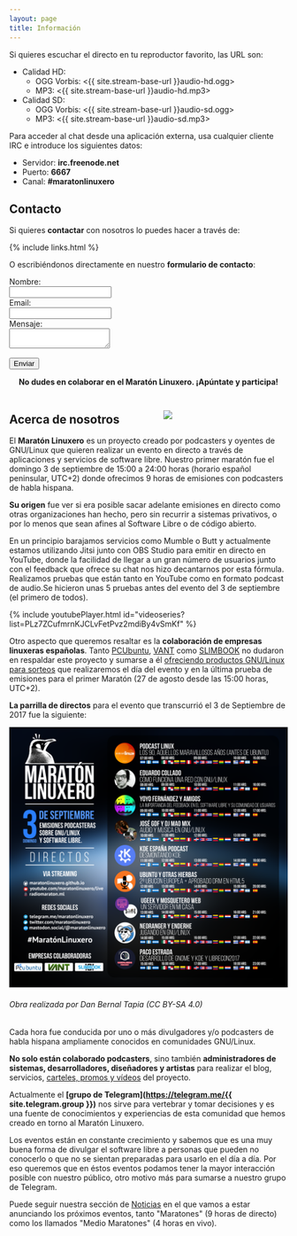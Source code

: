 ```yaml
---
layout: page
title: Información
---
```


Si quieres escuchar el directo en tu reproductor favorito, las URL son:
* Calidad HD:
  * OGG Vorbis: <{{ site.stream-base-url }}audio-hd.ogg>
  * MP3: <{{ site.stream-base-url }}audio-hd.mp3>
* Calidad SD:
  * OGG Vorbis: <{{ site.stream-base-url }}audio-sd.ogg>
  * MP3: <{{ site.stream-base-url }}audio-sd.mp3>

Para acceder al chat desde una aplicación externa, usa cualquier cliente IRC e introduce los siguientes datos:
* Servidor: **irc.freenode.net**
* Puerto: **6667**
* Canal: **#maratonlinuxero**

## Contacto

Si quieres **contactar** con nosotros lo puedes hacer a través de:

{% include links.html %}

O escribiéndonos directamente en nuestro **formulario de contacto**:

<form id="contact-form" method="post" action="https://formspree.io/maratonlinuxero@gmail.com">

  <div class="form-group">
    <div class="form-label">
      <label for="name">Nombre:</label>
    </div>
    <div class="form-field">
      <input type="text" id="name" name="name" tabindex="1" required />
    </div>
  </div>

  <div class="form-group">
    <div class="form-label">
      <label for="email">Email:</label>
    </div>
    <div class="form-field">
      <input type="email" id="email" name="email" tabindex="2" required />
    </div>
  </div>

  <div class="form-group">
    <div class="form-label">
      <label for="message">Mensaje:</label>
    </div>
    <div class="form-field">
      <textarea id="message" name="message" tabindex="3" required></textarea>
    </div>
  </div>

  <input type="hidden" name="_next" value="{{ site.baseurl | prepend: site.url }}/mensaje-enviado" />
  <input type="text" name="_gotcha" style="display:none" />
  <input type="hidden" name="_subject" value="Mensaje del formulario de contacto" />
  <input type="hidden" name="_language" value="es" />


  <p><input type="submit" value="Enviar" tabindex="4" /></p>
</form>

<div style="text-align:center; font-weight:bold;">
  No dudes en colaborar en el Maratón Linuxero. ¡Apúntate y participa!
</div>
<br />

<img src="{{ site.avatar }}" width="200" style="float: right; margin: 5%;" />

## Acerca de nosotros

El **Maratón Linuxero** es un proyecto creado por podcasters y oyentes de GNU/Linux que quieren realizar un evento en directo a través de aplicaciones y servicios de software libre. Nuestro primer maratón fue el domingo 3 de septiembre de 15:00 a 24:00 horas (horario español peninsular, UTC+2) donde ofrecimos 9 horas de emisiones con podcasters de habla hispana.

**Su origen** fue ver si era posible sacar adelante emisiones en directo como otras organizaciones han hecho, pero sin recurrir a sistemas privativos, o por lo menos que sean afines al Software Libre o de código abierto.

En un principio barajamos servicios como Mumble o Butt y actualmente estamos utilizando Jitsi junto con OBS Studio para emitir en directo en YouTube, donde la facilidad de llegar a un gran número de usuarios junto con el feedback que ofrece su chat nos hizo decantarnos por esta fórmula. Realizamos pruebas que están tanto en YouTube como en formato podcast de audio.Se hicieron unas 5 pruebas antes del evento del 3 de septiembre (el primero de todos).

{% include youtubePlayer.html id="videoseries?list=PLz7ZCufmrnKJCLvFetPvz2mdiBy4vSmKf" %}

Otro aspecto que queremos resaltar es la **colaboración de empresas linuxeras españolas**. Tanto [PCUbuntu](https://www.pcubuntu.es), [VANT](http://www.vantpc.es) como [SLIMBOOK](https://slimbook.es/) no dudaron en respaldar este proyecto y sumarse a él [ofreciendo productos GNU/Linux para sorteos](/Sorteos) que realizaremos el día del evento y en la última prueba de emisiones para el primer Maratón (27 de agosto desde las 15:00 horas, UTC+2).

**La parrilla de directos** para el evento que transcurrió el 3 de Septiembre de 2017 fue la siguiente:

![#CartelDirectos](/media/carteldirectosmaratonlinuxero.png)
###### Obra realizada por Dan Bernal Tapia (CC BY-SA 4.0)

Cada hora fue conducida por uno o más divulgadores y/o podcasters de habla hispana ampliamente conocidos en comunidades GNU/Linux.

**No solo están colaborado podcasters**, sino también **administradores de sistemas, desarrolladores, diseñadores y artistas** para realizar el blog, servicios, [carteles, promos y vídeos](/Carteles-Promos-y-videos) del proyecto.

Actualmente el **[grupo de Telegram](https://telegram.me/{{ site.telegram.group }})** nos sirve para vertebrar y tomar decisiones y es una fuente de conocimientos y experiencias de esta comunidad que hemos creado en torno al Maratón Linuxero.

Los eventos están en constante crecimiento y sabemos que es una muy buena forma de divulgar el software libre a personas que pueden no conocerlo o que no se sientan preparadas para usarlo en el día a día. Por eso queremos que en éstos eventos podamos tener la mayor interacción posible con nuestro público, otro motivo más para sumarse a nuestro grupo de Telegram.

Puede seguir nuestra sección de [Noticias](https://maratonlinuxero.org/noticias) en el que vamos a estar anunciando los próximos eventos, tanto "Maratones" (9 horas de directo) como los llamados "Medio Maratones" (4 horas en vivo).
